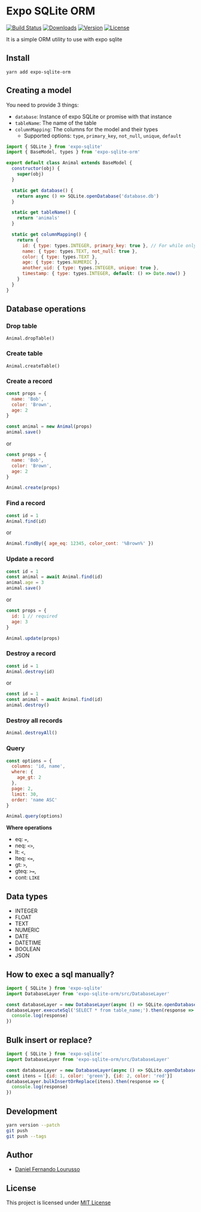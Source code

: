 # Expo SQLite ORM

[![Build Status](https://travis-ci.org/dflourusso/expo-sqlite-orm.svg?branch=master)](https://travis-ci.org/dflourusso/expo-sqlite-orm)
<a href="https://npmcharts.com/compare/expo-sqlite-orm?minimal=true"><img src="https://img.shields.io/npm/dm/expo-sqlite-orm.svg" alt="Downloads"></a>
<a href="https://www.npmjs.com/package/expo-sqlite-orm"><img src="https://img.shields.io/npm/v/expo-sqlite-orm.svg" alt="Version"></a>
<a href="https://www.npmjs.com/package/expo-sqlite-orm"><img src="https://img.shields.io/npm/l/expo-sqlite-orm.svg" alt="License"></a>

It is a simple ORM utility to use with expo sqlite

## Install

`yarn add expo-sqlite-orm`

## Creating a model

You need to provide 3 things:

- `database`: Instance of expo SQLite or promise with that instance
- `tableName`: The name of the table
- `columnMapping`: The columns for the model and their types
  - Supported options: `type`, `primary_key`, `not_null`, `unique`, `default`

```javascript
import { SQLite } from 'expo-sqlite'
import { BaseModel, types } from 'expo-sqlite-orm'

export default class Animal extends BaseModel {
  constructor(obj) {
    super(obj)
  }

  static get database() {
    return async () => SQLite.openDatabase('database.db')
  }

  static get tableName() {
    return 'animals'
  }

  static get columnMapping() {
    return {
      id: { type: types.INTEGER, primary_key: true }, // For while only supports id as primary key
      name: { type: types.TEXT, not_null: true },
      color: { type: types.TEXT },
      age: { type: types.NUMERIC },
      another_uid: { type: types.INTEGER, unique: true },
      timestamp: { type: types.INTEGER, default: () => Date.now() }
    }
  }
}
```

## Database operations

### Drop table

`Animal.dropTable()`

### Create table

`Animal.createTable()`

### Create a record

```javascript
const props = {
  name: 'Bob',
  color: 'Brown',
  age: 2
}

const animal = new Animal(props)
animal.save()
```

or

```javascript
const props = {
  name: 'Bob',
  color: 'Brown',
  age: 2
}

Animal.create(props)
```

### Find a record

```javascript
const id = 1
Animal.find(id)
```

or

```javascript
Animal.findBy({ age_eq: 12345, color_cont: '%Brown%' })
```

### Update a record

```javascript
const id = 1
const animal = await Animal.find(id)
animal.age = 3
animal.save()
```

or

```javascript
const props = {
  id: 1 // required
  age: 3
}

Animal.update(props)
```

### Destroy a record

```javascript
const id = 1
Animal.destroy(id)
```

or

```javascript
const id = 1
const animal = await Animal.find(id)
animal.destroy()
```

### Destroy all records

```javascript
Animal.destroyAll()
```

### Query

```javascript
const options = {
  columns: 'id, name',
  where: {
    age_gt: 2
  },
  page: 2,
  limit: 30,
  order: 'name ASC'
}

Animal.query(options)
```

**Where operations**

- eq: `=`,
- neq: `<>`,
- lt: `<`,
- lteq: `<=`,
- gt: `>`,
- gteq: `>=`,
- cont: `LIKE`

## Data types

- INTEGER
- FLOAT
- TEXT
- NUMERIC
- DATE
- DATETIME
- BOOLEAN
- JSON

## How to exec a sql manually?

```javascript
import { SQLite } from 'expo-sqlite'
import DatabaseLayer from 'expo-sqlite-orm/src/DatabaseLayer'

const databaseLayer = new DatabaseLayer(async () => SQLite.openDatabase('database_name'))
databaseLayer.executeSql('SELECT * from table_name;').then(response => {
  console.log(response)
})
```

## Bulk insert or replace?

```javascript
import { SQLite } from 'expo-sqlite'
import DatabaseLayer from 'expo-sqlite-orm/src/DatabaseLayer'

const databaseLayer = new DatabaseLayer(async () => SQLite.openDatabase('database_name'), 'table_name')
const itens = [{id: 1, color: 'green'}, {id: 2, color: 'red'}]
databaseLayer.bulkInsertOrReplace(itens).then(response => {
  console.log(response)
})
```

## Development

```bash
yarn version --patch
git push
git push --tags
```

## Author

- [Daniel Fernando Lourusso](http://dflourusso.com.br)

## License

This project is licensed under
[MIT License](http://en.wikipedia.org/wiki/MIT_License)
